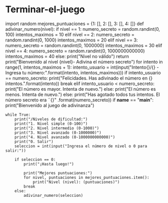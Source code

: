 # Terminar-el-juego
import random
mejores_puntuaciones = {1: [], 2: [], 3: [], 4: []}
def adivinar_numero(nivel):
    if nivel == 1:
        numero_secreto = random.randint(0, 100)
        intentos_maximos = 10
    elif nivel == 2:
        numero_secreto = random.randint(0, 1000)
        intentos_maximos = 20
    elif nivel == 3:
        numero_secreto = random.randint(0, 1000000)
        intentos_maximos = 30
    elif nivel == 4:
        numero_secreto = random.randint(0, 1000000000000)
        intentos_maximos = 40
    else:
        print("Nivel no válido")
        return
    print("Bienvenido al nivel {nivel}- Adivina el número secreto")
    for intento in range(1, intentos_maximos + 1):
        intento_usuario = int(input("Intento{}/{} - Ingresa tu número:".format(intento, intentos_maximos)))
        if intento_usuario == numero_secreto:
            print("Felicidades. Has adivinado el número en {} intentos.".format(intento))
            break
        elif intento_usuario < numero_secreto:
            print("El número es mayor. Intenta de nuevo.")
        else:
            print("El número es menos. Intenta de nuevo.")
    else:
        print("Has agotado todos tus intentos. El número secreto era ¨{}" .format(numero_secreto))
if __name__ == "__main__":
    print("Bienvenido al juego de adivinanza")

    while True:
        print("/Niveles de dificultad:")
        print("1. Nivel simple (0-100)")
        print("2. Nivel intermedio (0-1000)")
        print("3. Nivel avanzado (0-1000000)")
        print("4. Nivel avanzado (0-1000000000000)")
        print("0. Salir")
        seleccion = int(input("Ingresa el número de nivel o 0 para salir:"))

        if seleccion == 0:
            print("¡Hasta luego!")
            
            print("Mejores puntuaciones:")
            for nivel, puntuaciones in mejores_puntuaciones.item():
                print("Nivel (nivel): (puntuaciones)") 
            break
        else:
            adivinar_numero(seleccion)
